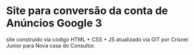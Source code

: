 <h1>Site para conversão da conta de Anúncios Google 3</h1>
site construido via código HTML + CSS + JS 
atualizado via GIT por Crisnei Junior para Nova casa do Consultor.
